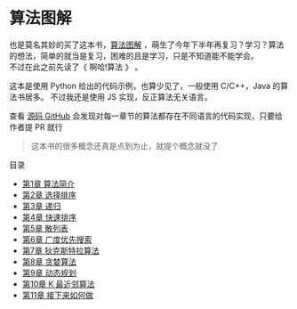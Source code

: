 # 算法图解

也是莫名其妙的买了这本书，[算法图解](https://book.douban.com/subject/26979890/) ，萌生了今年下半年再复习？学习？算法的想法，简单的就当是复习，困难的且是学习，只是不知道能不能学会。  
不过在此之前先读了《 啊哈!算法 》 。

这本是使用 Python 给出的代码示例，也算少见了，一般使用 C/C++，Java 的算法书居多。 不过我还是使用 JS 实现，反正算法无关语言。  

查看 [源码 GitHub](https://github.com/egonSchiele/grokking_algorithms) 会发现对每一章节的算法都存在不同语言的代码实现，只要给作者提 PR 就行    


> 这本书的很多概念还真是点到为止，就提个概念就没了  

目录  
- [第1章 算法简介](./chapter1)
- [第2章 选择排序](./chapter2)
- [第3章 递归](./chapter3)
- [第4章 快速排序](./chapter4)
- [第5章 散列表](./chapter5)
- [第6章 广度优先搜索](./chapter6)
- [第7章 狄克斯特拉算法](./chapter7)
- [第8章 贪婪算法](./chapter8)
- [第9章 动态规划](./chapter9)
- [第10章 K 最近邻算法](./chapter10)
- [第11章 接下来如何做](./chapter11)

